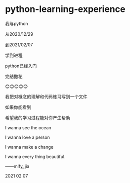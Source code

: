 # python-learning-experience
<p>我与python</p>
<p>从2020/12/29</p>
<p>到2021/02/07</p>
<p>学到进程</p>
<p>python已经入门</p>
<p>完结撒花</p>
<p>😊😊😊😊😊</p>
<p>我把对概念的理解和代码练习写到一个文件</p>
<p>如果你能看到</p>
<p>希望我的学习过程能对你产生帮助</p>
<p></p>
<p>I wanna see the ocean</p>
<p>I wanna love a person</p>
<p>I wanna make a change</p>
<p>I wanna every thing beautiful.</p>
<p></p>
<p>——mlfy_jia</p>
<p>2021 02 07</ps>
